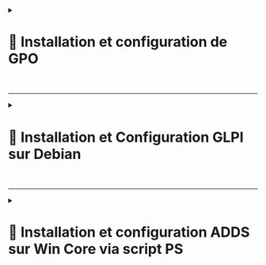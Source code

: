<details>
<summary><h1> 🎯 Installation et configuration de GPO<h1></summary>
<br>

Suivez les étapes ci-dessous pour créer et configurer des Group Policy Objects (GPOs)

GPOs configurés dans ce guide :
1. GPOs de sécurité  
1.1 Politique de mot de passe  
1.2 Verrouillage des comptes  
1.3 Restrictions d'installation de logiciels  
1.4 Gestion des mises à jour de Windows  
1.5 Restreindre les périphériques amovibles  

2. GPO standard  
2.1 Mappage des lecteurs  
2.2 Fond d'écran  
2.3 Redirection des dossiers  
2.4 Gestion de l'énergie   
2.5 Déploiement de logiciels   

---

### 🎯 **Étape 1 : Ouvrir la gestion des stratégies de groupe**
1. Recherchez **Group Policy Management** dans le menu Démarrer.
2. Ouvrez **Group Policy Management Console (GPMC)**.

![AD-1](https://github.com/user-attachments/assets/bc94d2bc-0de2-4779-9ec2-bc383ff2b965)

---

### 🎯 **Étape 2 : Créer un nouveau GPO**
1. Dans la **Group Policy Management**, développez votre domaine (par exemple, `billu.com`).
2. Faites un clic droit sur votre domaine (`billu.com`) ou sur une unité d'organisation (OU) spécifique, telle que **Paris**.
3. Sélectionnez **Create a GPO in this domain, and Link it here...**.

![AD-2](https://github.com/user-attachments/assets/896c5331-ec5b-4d0a-bc56-7207d9026d2c)

4. Nommez la nouvelle GPO en fonction de son objectif (par exemple, `Password Policy`, `Drive Mapping`, etc.)
5. Cliquez sur **OK** pour enregistrer.

![AD-3](https://github.com/user-attachments/assets/7ea9b951-c33a-4228-b926-f4fc700fe443)

---

### 🎯 **Étape 3 : Modifier la GPO**
1. Cliquez avec le bouton droit de la souris sur la GPO nouvellement créée et sélectionnez **Edit**.
2. La fenêtre **Group Policy Management Editor** s'ouvre.

![AD-4](https://github.com/user-attachments/assets/14aabf60-a547-4284-b05a-b1569546799b)

---

### 🎯 **Etape 4 : Configurer les paramètres de la GPO**

#### **Exemple : GPO de Sécurité : Security Politique de mot de passe**
1. Dans le **Group Policy Management Editor**, naviguez jusqu'à :
Computer Configuration → Policies → Windows Settings → Security Settings → Account Policies → Password Policy

2. Double-cliquez sur chaque paramètre pour le configurer :
- **Enforcer l'historique des mots de passe** : Régler à `5`.
- **Longueur minimale du mot de passe** : Définir à `12`.
- Complexité du mot de passe** : Enable.
- **Age maximum du mot de passe** : Fixé à `90 jours`.
  
![AD-5](https://github.com/user-attachments/assets/411331cd-a0d4-4043-bb44-619abec094d2)  
![AD-6](https://github.com/user-attachments/assets/96d7e7cf-35af-41e2-b9e3-292d2fcab432)  
![AD-7](https://github.com/user-attachments/assets/6fa02976-2de4-4cdd-bf5a-8170d05cf56e)  
  

---

### 🎯 GPO de Sécurité
- **Nom de la GPO** : Account Lockout
- **Description** : Verrouiller les comptes après 5 tentatives infructueuses
- **Étapes de configuration** :  
  1. Ouvrir la GPO Stratégie du mot de passe pour l'éditer
  2. Configurer les paramètres de verrouillage
  - Durée du blocage du compte : Réglée sur 15 minutes.
  - Seuil de verrouillage du compte : Réglé sur 3.
  - Réinitialiser le compteur de blocage de compte après : Régler sur 15 minutes.  

![AD-9](https://github.com/user-attachments/assets/74b06d96-595f-4ace-9bf2-0cdf7106edb7)

---

### 🎯 GPO de Sécurité
- **Nom de la GPO** : Software Installation Restrictions
- **Description** : Empêcher les utilisateurs non administrateurs d'installer des logiciels non autorisés
- **Étapes de configuration** :  
  1.  Créer un nouveau GPO : 'Software Restrictions'
  2.  Modifier le GPO
  3.  Créer une nouvelle 'Software Restriction Policy'  
clique droit Software Restriction Policies → Create New Policies  
  
![AD-12](https://github.com/user-attachments/assets/2b39f37f-2764-492a-832a-eb80de4ddb6a)  
![AD-13](https://github.com/user-attachments/assets/b1f0b238-8eb7-44c7-a18a-2cf55451f497)

---

### 🎯 GPO de Sécurité
- **Nom de la GPO** : Windows Update Management
- **Description** : Programmation des mises à jour de Windows et contrôle de l'installation
- **Étapes de configuration** :  
  1. Créer un nouveau GPO : Windows Update Management
  2. Modifier le GPO : Computer Configuration → Policies → Administrative Templates → Windows Components → Windows Update
  3. Configurer les paramètres : Configurer les mises à jour automatiques

![AD-17](https://github.com/user-attachments/assets/a418ea67-0b3b-43a5-925b-0d695630505f)   
![AD-18](https://github.com/user-attachments/assets/9daac085-1107-4872-b3f8-9471c08f8cc8)

---

### 🎯 GPO de Sécurité
- **Nom de la GPO** : Restrict Removable Devices
- **Description** : Bloquer l'accès USB sauf autorisation 
- **Étapes de configuration** :  
  1. Créer un nouveau GPO : Restrict USB Access.
  2. Modifier le GPO : Computer Configuration → Policies → Administrative Templates → System → Removable Storage Access
  3. Configurer les paramètres :  
  All Removable Storage Classes: Deny All Access → Enable
  Computer Configuration → Policies → Administrative Templates → System → Device Installation → Device Installation Restrictions

![AD-23](https://github.com/user-attachments/assets/7b5f342e-b8a4-4953-9171-844e83352aff)  
![AD-22](https://github.com/user-attachments/assets/b095d56b-ed10-4bed-9d4a-2100e0fcfc23)

---

### 🎯 GPO Standard
- **Nom de la GPO** : Drive Mapping
- **Description** : Lier les lecteurs partagés pour les départements
- **Étapes de configuration** :  
  1. Créer un nouveau GPO : Drive Mapping
  2. Modifier le GPO : User Configuration → Preferences → Windows Settings → Drive Maps
  3. Créer une Drive Map : Clique droit Drive Maps → New → Mapped Drive
  4. Configure settings:
Location: e.g., \\Server\Finance.
Label as: e.g., Finance Drive.
Reconnect: Check this box.
  
![AD-27](https://github.com/user-attachments/assets/09cdfd8a-b689-465d-a8a7-c9e3499772aa)  
![AD-28](https://github.com/user-attachments/assets/894ddea6-6417-4543-9dd2-fa15b181aa42)


---

### 🎯 GPO Standard
- **Nom de la GPO** : Screen Background
- **Description** : Définir un Wallpaper unifié pour l'entreprise
- **Étapes de configuration** :  
  1. Créer un nouveau GPO : Screen Background
  2. Modifier le GPO : User Configuration → Policies → Administrative Templates → Desktop → Desktop
  3. Configurer la politique : Desktop Wallpaper → Enabled.  
  Indiquer le chemin d'accès complet au fichier image (e.g., \\Server\Wallpapers\BillU.png).  
  
![AD-30](https://github.com/user-attachments/assets/bbf4e485-c097-493e-bf76-94df0c3626ea)  
![AD-31](https://github.com/user-attachments/assets/951cafe7-b37c-4aff-88fc-37c09ca2018d)


### 🎯 GPO Standard
- **Nom de la GPO** : Folder Redirection
- **Description** : Rediriger les dossiers Desktop et Documents vers un emplacement de serveur partagé.
- **Étapes de configuration** :  
  1. Créer un nouveau GPO : Folder Redirection
  2. Modifier le GPO : User Configuration → Policies → Windows Settings → Folder Redirection
  3. Configurer la redirection : clique droit Documents → Properties.
Définir l'emplacement du dossier cible sur Rediriger vers l'emplacement suivant.
Saisissez le chemin d'accès (par exemple, \Server\RedirectedFolders\%USERNAME\%Documents).  
  
![AD-34](https://github.com/user-attachments/assets/b516f61a-5658-47e7-bc52-84a1243d3dff)


### 🎯 GPO Standard
- **Nom de la GPO** : Software Deployment
- **Description** : Forcer l'installation de logiciels spécifiques sur les utilisateurs
- **Étapes de configuration** :  
  1. Naviguer vers : Computer Configuration → Policies → Software Settings → Software Installation
  2. Ajouter des logiciels pour la publication ou l'affectation.

![AD-39](https://github.com/user-attachments/assets/7fdde4f2-fdc0-4818-97c7-cd78fea67c84)  
![AD-40](https://github.com/user-attachments/assets/88b23090-a24c-4e7d-abe3-44dfef526834)  


### 🎯 GPO Standard
- **Nom de la GPO** : Power Management
- **Description** : Exiger un mot de passe lorsque l'ordinateur sort du mode veille.
- **Étapes de configuration** :  
  1. Naviguer vers : Computer Configuration → Policies → Administrative Templates → System → Power Management
  2. Configurer les paramètres de veille et d'alimentation.

![AD-35](https://github.com/user-attachments/assets/141167fe-49a7-4a00-9c23-e433b1897dc1)  
![AD-38](https://github.com/user-attachments/assets/ecc6505c-2e36-455c-9c5f-a15169ef049f)  

### 🎯 **Étape 5 : Forcer la mise à jour de la GPO**
1. Exécutez la commande suivante sur un ordinateur client ou un serveur pour appliquer immédiatement la nouvelle stratégie :
```powershell
gpupdate /force
```

</details>

---

<details>
<summary><h1>🎯 Installation et Configuration GLPI sur Debian<h1></summary>


## 🎯 Prérequis

- Un serveur Debian en CLI (VM ou CT).
- Accès root ou un utilisateur avec des privilèges sudo.
- Connexion à un Active Directory pour la synchronisation des utilisateurs.
- Un accès à Internet pour télécharger les paquets nécessaires.

---

## 🎯 1. Installation de GLPI sur le Serveur Debian en CLI via script BASH et fichier de configuration

📑 Fichier config.txt
---
![config 1](https://github.com/user-attachments/assets/4326e919-a1d2-4ef2-9217-50d211771e95)<br>
---

📑 Script installation GLPI
---
![script 1](https://github.com/user-attachments/assets/681b8f1b-b354-4f2f-9896-2683f26ad4d5)<br>
---
![script 2](https://github.com/user-attachments/assets/6c49ccf4-c45c-486a-b442-558d469106db)<br>
---
![script 3](https://github.com/user-attachments/assets/f3c09379-6f0d-414b-8335-9734957bea93)<br>
---

📑 Lancement du script
---
![017](https://github.com/user-attachments/assets/fbfe3fcd-ba70-4121-8ebd-4e1a0516ac94)<br>
---
![018](https://github.com/user-attachments/assets/eb8ec1df-e6ce-4db6-af08-e9218074268b)<br>
---

📑 Connexion sur le compte admin (billu)
---
![001](https://github.com/user-attachments/assets/99c60c91-80e5-4bce-a74d-69b85e29e6be)<br>
---
![002](https://github.com/user-attachments/assets/3ff82d21-aeb8-4909-9ed3-524b1166acbd)<br>
---

📑 Récupération de l'annuaire LDAP (domaine billu)
---
![ADDS 1](https://github.com/user-attachments/assets/52c67a29-deff-4821-9a78-84050113913e)<br>
---
![ADDS 2](https://github.com/user-attachments/assets/d0f486cd-041b-41b4-b08c-5aea5de252ee)<br>
---
![ADDS 3](https://github.com/user-attachments/assets/0fe41fd6-4e53-4391-932d-88ee466d322d)<br>
---
![ADDS 4](https://github.com/user-attachments/assets/273f4cd9-16da-4118-926d-f8984484ffa1)<br>
---

📑 Ajouts des utilisateurs sur GLPI via LDAP (domaine billu)
---
![ADDUSER1](https://github.com/user-attachments/assets/5bf17ac1-1652-4218-9380-0876c00efd41)<br>
---
![ADDUSER2](https://github.com/user-attachments/assets/cd516ff8-858a-4a08-a7be-c275e6015c6a)<br>
---
![ADDUSER3](https://github.com/user-attachments/assets/be6d4337-b690-456e-b69c-e0b89f98eeed)<br>
---
![ADDUSER4](https://github.com/user-attachments/assets/9f369c7f-9376-4bc0-9d6f-9634b1da6c74)<br>
---
![ADDUSER5](https://github.com/user-attachments/assets/03fa50c5-a7bd-4e9a-80e2-5c9d651d66e8)<br>
---
![ADDUSER6](https://github.com/user-attachments/assets/dd9fa51d-65af-4e04-aa23-a25e898d10f7)<br>
---
![ADDUSER7](https://github.com/user-attachments/assets/4a08e289-3ab3-442b-9e62-d435efa08120)<br>
---
![ADDUSER8](https://github.com/user-attachments/assets/fc7ca479-47b3-4b84-ac75-1b0ba7f4d258)<br>
---

📑 Ajouts des groupes sur GLPI via LDAP (domaine billu)
---
![ADDGROUP1](https://github.com/user-attachments/assets/2d5e1690-c20f-4ddc-b9f7-04f41e492236)<br>
---
![ADDGROUP2](https://github.com/user-attachments/assets/41ddb9ca-16d5-4f08-9d86-8204c5093339)<br>
---
![ADDGROUP3](https://github.com/user-attachments/assets/7310e0f8-e455-4554-a972-e8da90764d43)<br>
---
![ADDGROUP4](https://github.com/user-attachments/assets/e12da41c-9566-4454-be53-2e6e6381875c)<br>
---
![ADDGROUP5](https://github.com/user-attachments/assets/636e4a1a-85f6-4ba8-8b3e-92b0f0a48d93)<br>
---
![ADDGROUP6](https://github.com/user-attachments/assets/14d8aa27-dc5a-4dfe-b11a-9eb3702aa819)<br>
---


📑 Synchronisation des utilisateurs à leurs groupes sur GLPI via LDAP (domaine billu)
---
![SYNC1](https://github.com/user-attachments/assets/d0ba0ebe-9bb5-4a48-8269-8834531e703f)<br>
---
![SYNC2](https://github.com/user-attachments/assets/9025a3cf-8349-4b6c-8a4c-2acbdcbf82ce)<br>
---
![SYNC3](https://github.com/user-attachments/assets/b286473a-6cf0-463d-b171-91ec3f26438e)<br>
---
![SYNC4](https://github.com/user-attachments/assets/eae73747-65df-4ea6-8026-98d6a9c798dd)<br>
---
![SYNC5](https://github.com/user-attachments/assets/b2e64cd4-841c-4d7b-af4c-beb7be70a3a0)<br>
---

📑 Réception, traitement et clos du ticket d'un utilisateur sur le compte admin (billu)
---
![009](https://github.com/user-attachments/assets/9fec810e-85d2-4e94-b099-19908a7b579c)<br>
---
![010](https://github.com/user-attachments/assets/eb27abf3-6b5d-4608-9b8b-0369c4681e33)<br>
---
![011](https://github.com/user-attachments/assets/3cabd561-ddf2-43c5-ae6a-6eb0fa62efd5)<br>
---
![012](https://github.com/user-attachments/assets/51a97bd4-2a3a-4d45-b36b-838ce8c23e73)<br>
---
![013](https://github.com/user-attachments/assets/bad969c0-ecac-4268-8cac-0955cf0bb0c0)<br>
---
</details>

---

<details>
<summary><h1>🎯 Installation et configuration ADDS sur Win Core via script PS</h1></summary>

📑 Le script, créé en PowerShell, permet de paramétrer la bonne adresse IP + masque ainsi que les adresses DNS, puis d'installer les rôles AD-DS, DNS, DHCP et outils graphiques sur le serveur Core. La dernière étape consiste à ajouter le Serveur Core au domaine `Billu.com` en se connectant avec le compte "administrator" du domaine.
---
![SCRIPT1](https://github.com/user-attachments/assets/373d43fc-a6c4-4ae8-8642-490033de8015)<br>

![SCRIPT2](https://github.com/user-attachments/assets/f49c3f6f-ee7f-4788-8d74-d6c25ebe6713)


📑 Lorsque nous lançons le script, il nous rappelle les paramètres qu'il va appliquer avant le lancement. Dans le cas d'un besoin de changer un paramètre, il suffit de modifier la bonne variable. Toutes les variables des paramètres sont en début de script.  
---
![Capture d'écran 2024-12-05 120342](https://github.com/user-attachments/assets/40df7883-5635-451b-9191-e658cc8dbf5f)<br>

📑 Le script attend la réponse de l'utilisateur pour continuer, il faut tapper `[yes]` pour continuer (Si on tape [non], on sort du script).
---
📑 La première étape est le changement de nom de l'hôte. Ceci nécéssite un redémarrage et le relancement du script. Si l'hôte comporte le bon nom, l'étape n'est pas appliquée, ce qui permet d'éviter un redémarrage...<br>
---
![Capture d'écran 2024-12-05 120400](https://github.com/user-attachments/assets/a0edffda-30b6-47a2-851f-48e8a6561494)

📑 Ensuite le script va installer:  
* Les outils graphiques  
* Le rôle AD-DS  
* Le rôle DNS  
* Le rôle DHCP  
 --- 

---
![Capture d'écran 2024-12-05 121318](https://github.com/user-attachments/assets/fd14847a-4315-4069-b189-be1b7cd5f838)
![Capture d'écran 2024-12-14 142357](https://github.com/user-attachments/assets/1b9bb212-82bf-4d5d-b512-e1a4bdb0ca76)

---
📑 La dernière étape est l'ajout de la machine au domaine `Billu.com`. Le script nous demande de nous connecter au domaine avec des droits élevés :  
---
![Capture d'écran 2024-12-05 131356](https://github.com/user-attachments/assets/d909f97b-5c3c-467a-a3da-211bc64045c1)
---
📑 Tout est installé et la machine est ajoutée au domaine. Un redémarrage est nécéssaire pour prendre en compte les nouveaux paramètres :  
---
![Capture d'écran 2024-12-05 124103](https://github.com/user-attachments/assets/f59ae564-3061-406c-ba14-675794dbda46)
---
![Capture d'écran 2024-12-05 124430](https://github.com/user-attachments/assets/8c70ccb8-39d7-4aa2-ae35-fe4f64299856)
---
📑 Après redémarrage, nous voyons la machine avec le nouveau nom et l'association au domaine  
---
![Capture d'écran 2024-12-05 124525](https://github.com/user-attachments/assets/276bbb6c-6af2-4a93-be4c-cb1b363e792c)
---
📑 Nous pouvons nous connecter au serveur graphique pour visualiser le serveur core et finaliser l'installation  
---
![Capture d'écran 2024-12-05 124139](https://github.com/user-attachments/assets/eb654e32-7769-4cf1-b820-26d43eda2300)
![Capture d'écran 2024-12-05 130249](https://github.com/user-attachments/assets/301f6937-87c3-4076-bafc-a94d3eb4f4c1)
---
</details>
